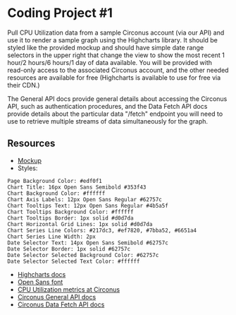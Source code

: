 # Coding Project #1
Pull CPU Utilization data from a sample Circonus account (via our API) and use it to render a sample graph using the Highcharts library. It should be styled like the provided mockup and should have simple date range selectors in the upper right that change the view to show the most recent 1 hour/2 hours/6 hours/1 day of data available. You will be provided with read-only access to the associated Circonus account, and the other needed resources are available for free (Highcharts is available to use for free via their CDN.)

The General API docs provide general details about accessing the Circonus API, such as authentication procedures, and the Data Fetch API docs provide details about the particular data "/fetch" endpoint you will need to use to retrieve multiple streams of data simultaneously for the graph.

## Resources
* [Mockup](coding-project-1-mockup.png)
* Styles: 
```
Page Background Color: #edf0f1
Chart Title: 16px Open Sans Semibold #353f43
Chart Background Color: #ffffff
Chart Axis Labels: 12px Open Sans Regular #62757c
Chart Tooltips Text: 12px Open Sans Regular #4b5a5f
Chart Tooltips Background Color: #ffffff
Chart Tooltips Border: 1px solid #d0d7da
Chart Horizontal Grid Lines: 1px solid #d0d7da
Chart Series Line Colors: #217dc3, #ef7820, #7bba52, #6651a4
Chart Series Line Width: 2px
Date Selector Text: 14px Open Sans Semibold #62757c
Date Selector Border: 1px solid #62757c
Date Selector Selected Background Color: #62757c
Date Selector Selected Text Color: #ffffff
```
* [Highcharts docs](https://www.highcharts.com/docs/index)
* [Open Sans font](https://fonts.google.com/specimen/Open+Sans)
* [CPU Utilization metrics at Circonus](https://kamelkev.circonus.com/checks/metrics?q=all:[m:i:Q1BVIHV0aWxpemF0aW9u])
* [Circonus General API docs](https://docs.circonus.com/circonus/api/)
* [Circonus Data Fetch API docs](https://docs.circonus.com/irondb/api/data-retrieval/#retrieving-and-transforming-data)
